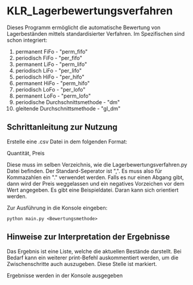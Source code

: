# KLR_Lagerbewertungsverfahren

Dieses Programm ermöglicht die automatische Bewertung von Lagerbeständen mittels standardisierter Verfahren.
Im Spezifischen sind schon integriert:
1. permanent FiFo - "perm_fifo"
2. periodisch FiFo - "per_fifo"
3. permanent LiFo - "perm_lifo"
4. periodisch LiFo - "per_lifo"
5. periodisch HiFo - "per_hifo"
6. permanent HiFo - "perm_hifo"
7. periodisch LoFo - "per_lofo"
8. permanent LoFo - "perm_lofo"
9. periodische Durchschnittsmethode - "dm"
10. gleitende Durchschnittsmethode - "gl_dm"


## Schrittanleitung zur Nutzung

Erstelle eine .csv Datei in dem folgenden Format: 

Quantität, Preis

Diese muss im selben Verzeichnis, wie die Lagerbewertungsverfahren.py Datei befinden. Der Standard-Seperator ist ",". Es muss also für Kommazahlen ein "." verwendet werden.
Falls es nur einen Abgang gibt, dann wird der Preis weggelassen und ein negatives Vorzeichen vor dem Wert angegeben.
Es gibt eine Beispieldatei. Daran kann sich orientiert werden.

Zur Ausführung in die Konsole eingeben:

```
python main.py <Bewertungsmethode>
```

## Hinweise zur Interpretation der Ergebnisse
Das Ergebnis ist eine Liste, welche die aktuellen Bestände darstellt. Bei Bedarf kann ein weiterer print-Befehl auskommentiert werden, um die Zwischenschritte auch auszugeben.
Diese Stelle ist markiert.

Ergebnisse werden in der Konsole ausgegeben
